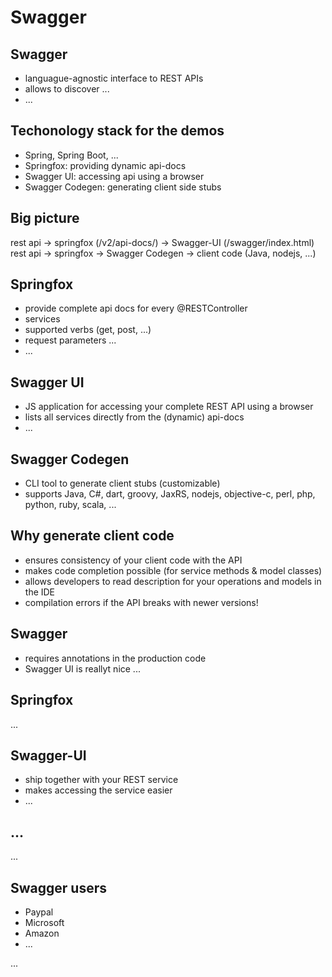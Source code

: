 # Swagger

## Swagger
* languague-agnostic interface to REST APIs
* allows to discover ...
* ...

## Techonology stack for the demos
* Spring, Spring Boot, ...
* Springfox: providing dynamic api-docs
* Swagger UI: accessing api using a browser
* Swagger Codegen: generating client side stubs

## Big picture
rest api -> springfox (/v2/api-docs/) -> Swagger-UI (/swagger/index.html)
rest api -> springfox -> Swagger Codegen -> client code (Java, nodejs, ...)

## Springfox
* provide complete api docs for every @RESTController
* services
* supported verbs (get, post, ...)
* request parameters ...
* ...

## Swagger UI
* JS application for accessing your complete REST API using a browser
* lists all services directly from the (dynamic) api-docs
* ...

## Swagger Codegen
* CLI tool to generate client stubs (customizable)
* supports Java, C#, dart, groovy, JaxRS, nodejs, objective-c, perl, php, python, ruby, scala, ...

## Why generate client code
* ensures consistency of your client code with the API
* makes code completion possible (for service methods & model classes)
* allows developers to read description for your operations and models in the IDE
* compilation errors if the API breaks with newer versions!

## Swagger
* requires annotations in the production code
* Swagger UI is reallyt nice
...

## Springfox
...

## Swagger-UI
* ship together with your REST service
* makes accessing the service easier
* ...

## ...
...

## Swagger users
* Paypal
* Microsoft
* Amazon
* ...

...
